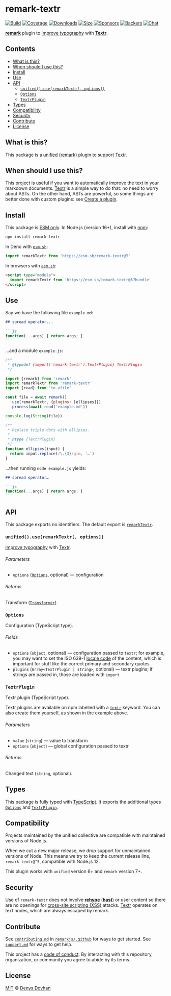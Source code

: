# remark-textr

[![Build][build-badge]][build]
[![Coverage][coverage-badge]][coverage]
[![Downloads][downloads-badge]][downloads]
[![Size][size-badge]][size]
[![Sponsors][sponsors-badge]][collective]
[![Backers][backers-badge]][collective]
[![Chat][chat-badge]][chat]

**[remark][]** plugin to [improve typography][typewriter-habits] with
**[Textr][]**.

## Contents

*   [What is this?](#what-is-this)
*   [When should I use this?](#when-should-i-use-this)
*   [Install](#install)
*   [Use](#use)
*   [API](#api)
    *   [`unified().use(remarkTextr[, options])`](#unifieduseremarktextr-options)
    *   [`Options`](#options)
    *   [`TextrPlugin`](#textrplugin)
*   [Types](#types)
*   [Compatibility](#compatibility)
*   [Security](#security)
*   [Contribute](#contribute)
*   [License](#license)

## What is this?

This package is a [unified][] ([remark][]) plugin to support [Textr][].

## When should I use this?

This project is useful if you want to automatically improve the text in your
markdown documents.
[Textr][] is a simple way to do that: no need to worry about ASTs.
On the other hand, ASTs are powerful, so some things are better done with
custom plugins: see [Create a plugin][unified-create-a-plugin].

## Install

This package is [ESM only][esm].
In Node.js (version 16+), install with [npm][]:

```sh
npm install remark-textr
```

In Deno with [`esm.sh`][esmsh]:

```js
import remarkTextr from 'https://esm.sh/remark-textr@5'
```

In browsers with [`esm.sh`][esmsh]:

```html
<script type="module">
  import remarkTextr from 'https://esm.sh/remark-textr@5?bundle'
</script>
```

## Use

Say we have the following file `example.md`:

````markdown
## spread operator...

```js
function(...args) { return args; }
```
````

…and a module `example.js`:

```js
/**
 * @typedef {import('remark-textr').TextrPlugin} TextrPlugin
 */

import {remark} from 'remark'
import remarkTextr from 'remark-textr'
import {read} from 'to-vfile'

const file = await remark()
  .use(remarkTextr, {plugins: [ellipses]})
  .process(await read('example.md'))

console.log(String(file))

/**
 * Replace triple dots with ellipses.
 *
 * @type {TextrPlugin}
 */
function ellipses(input) {
  return input.replace(/\.{3}/gim, '…')
}
```

…then running `node example.js` yields:

````markdown
## spread operator…

```js
function(...args) { return args; }
```
````

## API

This package exports no identifiers.
The default export is [`remarkTextr`][api-remark-text].

### `unified().use(remarkTextr[, options])`

[Improve typography][typewriter-habits] with [Textr][].

###### Parameters

*   `options` ([`Options`][api-options], optional)
    — configuration

###### Returns

Transform ([`Transformer`][unified-transformer]).

### `Options`

Configuration (TypeScript type).

###### Fields

*   `options` (`object`, optional)
    — configuration passed to `textr`;
    for example, you may want to set the ISO 639-1 [locale code][textr-locale]
    of the content, which is important for stuff like the correct primary and
    secondary quotes
*   `plugins` (`Array<TextrPlugin | string>`, optional)
    — textr plugins;
    if strings are passed in, those are loaded with `import`

### `TextrPlugin`

Textr plugin (TypeScript type).

Textr plugins are available on npm labelled with a [`textr`][textr-plugins]
keyword.
You can also create them yourself, as shown in the example above.

###### Parameters

*   `value` (`string`)
    — value to transform
*   `options` (`object`)
    — global configuration passed to textr

###### Returns

Changed text (`string`, optional).

## Types

This package is fully typed with [TypeScript][].
It exports the additional types [`Options`][api-options] and
[`TextrPlugin`][api-textr-plugin].

## Compatibility

Projects maintained by the unified collective are compatible with maintained
versions of Node.js.

When we cut a new major release, we drop support for unmaintained versions of
Node.
This means we try to keep the current release line, `remark-textr@^5`,
compatible with Node.js 12.

This plugin works with `unified` version 6+ and `remark` version 7+.

## Security

Use of `remark-textr` does not involve **[rehype][]** (**[hast][]**) or user
content so there are no openings for [cross-site scripting (XSS)][wiki-xss]
attacks.
[Textr][] operates on text nodes, which are always escaped by remark.

## Contribute

See [`contributing.md`][contributing] in [`remarkjs/.github`][health] for ways
to get started.
See [`support.md`][support] for ways to get help.

This project has a [code of conduct][coc].
By interacting with this repository, organization, or community you agree to
abide by its terms.

## License

[MIT][license] © [Denys Dovhan][author]

<!-- Definitions -->

[build-badge]: https://github.com/remarkjs/remark-textr/workflows/main/badge.svg

[build]: https://github.com/remarkjs/remark-textr/actions

[coverage-badge]: https://img.shields.io/codecov/c/github/remarkjs/remark-textr.svg

[coverage]: https://codecov.io/github/remarkjs/remark-textr

[downloads-badge]: https://img.shields.io/npm/dm/remark-textr.svg

[downloads]: https://www.npmjs.com/package/remark-textr

[size-badge]: https://img.shields.io/bundlejs/size/remark-textr

[size]: https://bundlejs.com/?q=remark-textr

[sponsors-badge]: https://opencollective.com/unified/sponsors/badge.svg

[backers-badge]: https://opencollective.com/unified/backers/badge.svg

[collective]: https://opencollective.com/unified

[chat-badge]: https://img.shields.io/badge/chat-discussions-success.svg

[chat]: https://github.com/remarkjs/remark/discussions

[npm]: https://docs.npmjs.com/cli/install

[esm]: https://gist.github.com/sindresorhus/a39789f98801d908bbc7ff3ecc99d99c

[esmsh]: https://esm.sh

[health]: https://github.com/remarkjs/.github

[contributing]: https://github.com/remarkjs/.github/blob/HEAD/contributing.md

[support]: https://github.com/remarkjs/.github/blob/HEAD/support.md

[coc]: https://github.com/remarkjs/.github/blob/HEAD/code-of-conduct.md

[license]: license

[author]: https://denysdovhan.com

[hast]: https://github.com/syntax-tree/hast

[rehype]: https://github.com/rehypejs/rehype

[remark]: https://github.com/remarkjs/remark

[textr]: https://github.com/A/textr

[textr-locale]: https://github.com/A/textr#locale-option-consistence

[textr-plugins]: https://www.npmjs.com/browse/keyword/textr

[typescript]: https://www.typescriptlang.org

[typewriter-habits]: https://practicaltypography.com/typewriter-habits.html

[unified]: https://github.com/unifiedjs/unified

[unified-create-a-plugin]: https://unifiedjs.com/learn/guide/create-a-plugin/

[unified-transformer]: https://github.com/unifiedjs/unified#transformer

[wiki-xss]: https://en.wikipedia.org/wiki/Cross-site_scripting

[api-options]: #options

[api-remark-text]: #unifieduseremarktextr-options

[api-textr-plugin]: #textrplugin
